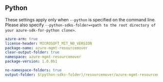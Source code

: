 ## Python

These settings apply only when `--python` is specified on the command line.
Please also specify `--python-sdks-folder=<path to the root directory of your azure-sdk-for-python clone>`.

```yaml $(python)
azure-arm: true 
license-header: MICROSOFT_MIT_NO_VERSION
package-name: azure-mgmt-resourcemover
clear-output-folder: true
namespace: azure-mgmt-resourcemover
package-version: 1.0.0b1
```

```yaml $(python)
no-namespace-folders: true
output-folder: $(python-sdks-folder)/resourcemover/azure-mgmt-resourcemover/azure/mgmt/resourcemover
```
